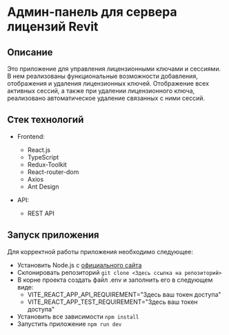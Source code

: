 # Админ-панель для сервера лицензий Revit

## Описание

Это приложение для управления лицензионными ключами и сессиями. В нем реализованы функциональные возможности добавления,
отображения и удаления лицензионных ключей. Отображение всех активных сессий, а также при удалении лицензионного ключа,
реализовано автоматическое удаление связанных с ними сессий.

## Стек технологий

- Frontend:

  - React.js
  - TypeScript
  - Redux-Toolkit
  - React-router-dom
  - Axios
  - Ant Design

- API:
  - REST API

## Запуск приложения

Для корректной работы приложения необходимо следующее:

- Установить Node.js с [официального сайта](https://nodejs.org/en)
- Склонировать репозиторий `git clone <Здесь ссылка на репозиторий>`
- В корне проекта создать файл .env и заполнить его в следующем виде:
  - VITE_REACT_APP_API_REQUIREMENT="Здесь ваш токен доступа"
  - VITE_REACT_APP_TEST_REQUIREMENT="Здесь ваш токен доступа"
- Установить все зависимости `npm install`
- Запустить приложение `npm run dev`

